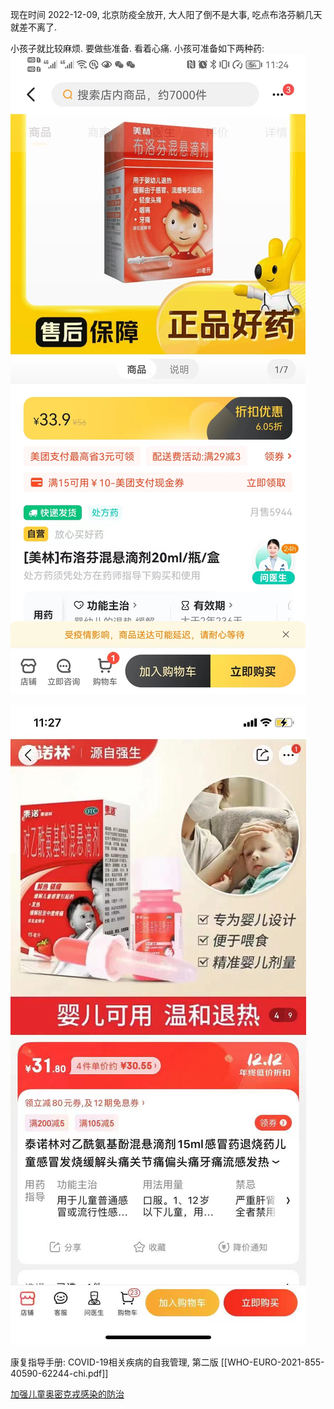 
现在时间 2022-12-09,  北京防疫全放开, 大人阳了倒不是大事, 吃点布洛芬躺几天就差不离了.

小孩子就比较麻烦. 要做些准备. 看着心痛.
小孩可准备如下两种药:
![](assets/Pasted%20image%2020221209164923.png)


![](assets/Pasted%20image%2020221209164933.png)

康复指导手册: COVID-19相关疾病的自我管理, 第二版 [[WHO-EURO-2021-855-40590-62244-chi.pdf]]

[加强儿童奥密克戎感染的防治](https://www.ncbi.nlm.nih.gov/pmc/articles/PMC9044981/) 